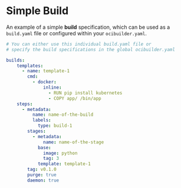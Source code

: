 # Simple Build

An example of a simple **build** specification, which can be used as a `build.yaml` file or
configured within your `ocibuilder.yaml`.

```yaml
# You can either use this individual build.yaml file or 
# specify the build specifications in the global ocibuilder.yaml

builds:
    templates:
      - name: template-1
        cmd:
          - docker:
              inline:
                - RUN pip install kubernetes
                - COPY app/ /bin/app
    steps:
      - metadata:
          name: name-of-the-build
          labels:
            type: build-1
        stages:
          - metadata:
              name: name-of-the-stage
            base:
              image: python
              tag: 3
            template: template-1
        tag: v0.1.0
        purge: true
        daemon: true
```
